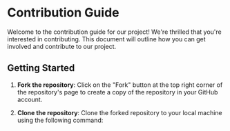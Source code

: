 # Contribution Guide

Welcome to the contribution guide for our project! We're thrilled that you're interested in contributing. This document will outline how you can get involved and contribute to our project.

## Getting Started

1. **Fork the repository**: Click on the "Fork" button at the top right corner of the repository's page to create a copy of the repository in your GitHub account.

2. **Clone the repository**: Clone the forked repository to your local machine using the following command:

